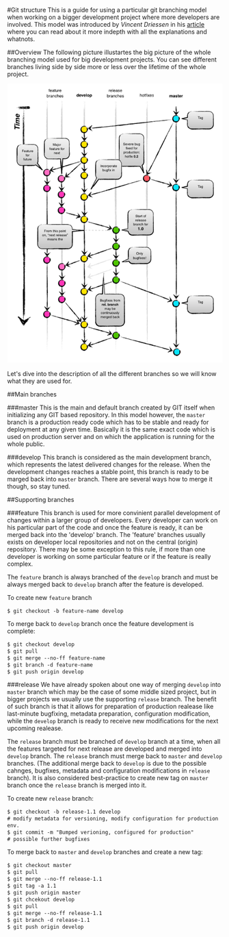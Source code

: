 #Git structure
This is a guide for using a particular git branching model when working on a
bigger development project where more developers are involved. This model was
introduced by *Vincent Driessen* in his 
[article](http://nvie.com/posts/a-successful-git-branching-model/)
where you can read about it more indepth with all the explanations and whatnots.

##Overview
The following picture illustartes the big picture of the whole branching model
used for big development projects. You can see different branches living side by
side more or less over the lifetime of the whole project.

![Git structure](assets/git-structure/git-structure.png)

Let's dive into the description of all the different branches so we will know
what they are used for.

##Main branches

###master
This is the main and default branch created by GIT itself when initializing any
GIT based repository. In this model however, the `master` branch is a production
ready code which has to be stable and ready for deployment at any given time.
Basically it is the same exact code which is used on production server and on
which the application is running for the whole public.

###develop
This branch is considered as the main development branch, which represents the
latest delivered changes for the release. When the development changes reaches
a stable point, this branch is ready to be marged back into `master` branch.
There are several ways how to merge it though, so stay tuned.

##Supporting branches

###feature
This branch is used for more convinient parallel development of changes within
a larger group of developers. Every developer can work on his particular part
of the code and once the feature is ready, it can be merged back into the 
'develop' branch. The 'feature' branches usually exists on developer local
repositories and not on the central (origin) repository. There may be some
exception to this rule, if more than one developer is working on some particular
feature or if the feature is really complex.

The `feature` branch is always branched of the `develop` branch and must be
always merged back to `develop` branch after the feature is developed.

To create new `feature` branch
```
$ git checkout -b feature-name develop
```

To merge back to `develop` branch once the feature development is complete:
```
$ git checkout develop
$ git pull
$ git merge --no-ff feature-name
$ git branch -d feature-name
$ git push origin develop
```

###release
We have already spoken about one way of merging `develop` into `master` branch
which may be the case of some middle sized project, but in bigger projects we
usually use the supporting `release` branch. The benefit of such branch is that
it allows for preparation of production realease like last-minute bugfixing,
metadata preparation, configuration modification, while the `develop` branch is 
ready to receive new modifications for the next upcoming realease.

The `release` branch must be branched of `develop` branch at a time, when all
the features targeted for next release are developed and merged into `develop`
branch. The `release` branch must merge back to `master` and `develop` branches.
(The additional merge back to `develop` is due to the possible cahnges,
bugfixes, metadata and configuration modifications in `release` branch). It is 
also considered best-practice to create new tag on `master` branch once the
`release` branch is merged into it.

To create new `release` branch:
```
$ git checkout -b release-1.1 develop
# modify metadata for versioning, modify configuration for production env.
$ git commit -m "Bumped verioning, configured for production"
# possible further bugfixes
```

To merge back to `master` and `develop` branches and create a new tag:
```
$ git checkout master
$ git pull
$ git merge --no-ff release-1.1
$ git tag -a 1.1
$ git push origin master
$ git chcekout develop
$ git pull
$ git merge --no-ff release-1.1
$ git branch -d release-1.1
$ git push origin develop
```

